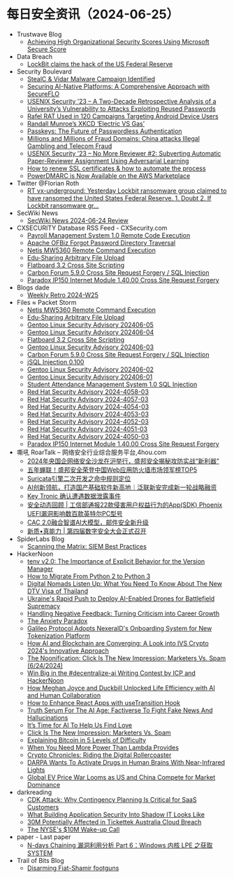 # 每日安全资讯（2024-06-25）

- Trustwave Blog
  - [Achieving High Organizational Security Scores Using Microsoft Secure Score](https://www.trustwave.com/en-us/resources/blogs/trustwave-blog/achieving-high-organizational-security-scores-using-microsoft-secure-score/)
- Data Breach
  - [LockBit claims the hack of the US Federal Reserve](https://securityaffairs.com/164873/cyber-crime/lockbit-claims-hacked-us-federal-reserve.html)
- Security Boulevard
  - [StealC & Vidar Malware Campaign Identified](https://securityboulevard.com/2024/06/stealc-vidar-malware-campaign-identified/)
  - [Securing AI-Native Platforms: A Comprehensive Approach with SecureFLO](https://securityboulevard.com/2024/06/securing-ai-native-platforms-a-comprehensive-approach-with-secureflo/)
  - [USENIX Security ’23 – A Two-Decade Retrospective Analysis of a University’s Vulnerability to Attacks Exploiting Reused Passwords](https://securityboulevard.com/2024/06/usenix-security-23-a-two-decade-retrospective-analysis-of-a-universitys-vulnerability-to-attacks-exploiting-reused-passwords/)
  - [Rafel RAT Used in 120 Campaigns Targeting Android Device Users](https://securityboulevard.com/2024/06/rafel-rat-used-in-120-campaigns-targeting-android-device-users/)
  - [Randall Munroe’s XKCD ‘Electric VS Gas’](https://securityboulevard.com/2024/06/randall-munroes-xkcd-electric-vs-gas/)
  - [Passkeys: The Future of Passwordless Authentication](https://securityboulevard.com/2024/06/passkeys-the-future-of-passwordless-authentication/)
  - [Millions and Millions of Fraud Domains: China attacks Illegal Gambling and Telecom Fraud](https://securityboulevard.com/2024/06/millions-and-millions-of-fraud-domains-china-attacks-illegal-gambling-and-telecom-fraud/)
  - [USENIX Security ’23 – No More Reviewer #2: Subverting Automatic Paper-Reviewer Assignment Using Adversarial Learning](https://securityboulevard.com/2024/06/usenix-security-23-no-more-reviewer-2-subverting-automatic-paper-reviewer-assignment-using-adversarial-learning/)
  - [How to renew SSL certificates & how to automate the process](https://securityboulevard.com/2024/06/how-to-renew-ssl-certificates-how-to-automate-the-process/)
  - [PowerDMARC is Now Available on the AWS Marketplace](https://securityboulevard.com/2024/06/powerdmarc-is-now-available-on-the-aws-marketplace/)
- Twitter @Florian Roth
  - [RT vx-underground: Yesterday Lockbit ransomware group claimed to have ransomed the United States Federal Reserve. 1. Doubt 2. If Lockbit ransomware gr...](https://x.com/cyb3rops/status/1805217729105797268)
- SecWiki News
  - [SecWiki News 2024-06-24 Review](http://www.sec-wiki.com/?2024-06-24)
- CXSECURITY Database RSS Feed - CXSecurity.com
  - [Payroll Management System 1.0 Remote Code Execution](https://cxsecurity.com/issue/WLB-2024060060)
  - [Apache OFBiz Forgot Password Directory Traversal](https://cxsecurity.com/issue/WLB-2024060059)
  - [Netis MW5360 Remote Command Execution](https://cxsecurity.com/issue/WLB-2024060058)
  - [Edu-Sharing Arbitrary File Upload](https://cxsecurity.com/issue/WLB-2024060057)
  - [Flatboard 3.2 Cross Site Scripting](https://cxsecurity.com/issue/WLB-2024060056)
  - [Carbon Forum 5.9.0 Cross Site Request Forgery / SQL Injection](https://cxsecurity.com/issue/WLB-2024060055)
  - [Paradox IP150 Internet Module 1.40.00 Cross Site Request Forgery](https://cxsecurity.com/issue/WLB-2024060054)
- Blogs  dade
  - [Weekly Retro 2024-W25](https://0xda.de/blog/2024/06/weekly-retro-2024-w25/)
- Files ≈ Packet Storm
  - [Netis MW5360 Remote Command Execution](https://packetstormsecurity.com/files/179200/netis_unauth_rce_cve_2024_22729.rb.txt)
  - [Edu-Sharing Arbitrary File Upload](https://packetstormsecurity.com/files/179199/SA-20240620-0.txt)
  - [Gentoo Linux Security Advisory 202406-05](https://packetstormsecurity.com/files/179198/glsa-202406-05.txt)
  - [Gentoo Linux Security Advisory 202406-04](https://packetstormsecurity.com/files/179197/glsa-202406-04.txt)
  - [Flatboard 3.2 Cross Site Scripting](https://packetstormsecurity.com/files/179196/flatboard32-xss.txt)
  - [Gentoo Linux Security Advisory 202406-03](https://packetstormsecurity.com/files/179194/glsa-202406-03.txt)
  - [Carbon Forum 5.9.0 Cross Site Request Forgery / SQL Injection](https://packetstormsecurity.com/files/179193/carbonforum590-sqlxsrf.txt)
  - [jSQL Injection 0.100](https://packetstormsecurity.com/files/179195/jsql-injection-0.100.tar.gz)
  - [Gentoo Linux Security Advisory 202406-02](https://packetstormsecurity.com/files/179192/glsa-202406-02.txt)
  - [Gentoo Linux Security Advisory 202406-01](https://packetstormsecurity.com/files/179191/glsa-202406-01.txt)
  - [Student Attendance Management System 1.0 SQL Injection](https://packetstormsecurity.com/files/179190/studentams10-sql.txt)
  - [Red Hat Security Advisory 2024-4058-03](https://packetstormsecurity.com/files/179189/RHSA-2024-4058-03.txt)
  - [Red Hat Security Advisory 2024-4057-03](https://packetstormsecurity.com/files/179188/RHSA-2024-4057-03.txt)
  - [Red Hat Security Advisory 2024-4054-03](https://packetstormsecurity.com/files/179187/RHSA-2024-4054-03.txt)
  - [Red Hat Security Advisory 2024-4053-03](https://packetstormsecurity.com/files/179186/RHSA-2024-4053-03.txt)
  - [Red Hat Security Advisory 2024-4052-03](https://packetstormsecurity.com/files/179185/RHSA-2024-4052-03.txt)
  - [Red Hat Security Advisory 2024-4051-03](https://packetstormsecurity.com/files/179184/RHSA-2024-4051-03.txt)
  - [Red Hat Security Advisory 2024-4050-03](https://packetstormsecurity.com/files/179183/RHSA-2024-4050-03.txt)
  - [Paradox IP150 Internet Module 1.40.00 Cross Site Request Forgery](https://packetstormsecurity.com/files/179182/SBA-ADV-20240321-01.txt)
- 嘶吼 RoarTalk – 网络安全行业综合服务平台,4hou.com
  - [2024年央国企网络安全沙龙在沪举行，盛邦安全揭秘攻防实战“新利器”](https://www.4hou.com/posts/xyqq)
  - [五年蝉联！盛邦安全荣登中国Web应用防火墙市场领军榜TOP5](https://www.4hou.com/posts/wyMM)
  - [Suricata引擎二次开发之命中规则定位](https://www.4hou.com/posts/vxKX)
  - [AI创新领航，打造国产基础软件新高地｜泛联新安完成新一轮战略融资](https://www.4hou.com/posts/rqyK)
  - [Key Tronic 确认遭遇数据泄露事件](https://www.4hou.com/posts/onpB)
  - [安全动态回顾 | 工信部通报22款侵害用户权益行为的App(SDK) Phoenix UEFI漏洞影响数百款英特尔PC型号](https://www.4hou.com/posts/porN)
  - [CAC 2.0融合智谱AI大模型，邮件安全新升级](https://www.4hou.com/posts/onp3)
  - [新质•真能力 | 第四届数字安全大会正式召开](https://www.4hou.com/posts/qpwG)
- SpiderLabs Blog
  - [Scanning the Matrix: SIEM Best Practices](https://www.trustwave.com/en-us/resources/blogs/spiderlabs-blog/scanning-the-matrix-siem-best-practices/)
- HackerNoon
  - [tenv v2.0: The Importance of Explicit Behavior for the Version Manager](https://hackernoon.com/tenv-v20-the-importance-of-explicit-behavior-for-the-version-manager?source=rss)
  - [How to Migrate From Python 2 to Python 3](https://hackernoon.com/how-to-migrate-from-python-2-to-python-3?source=rss)
  - [Digital Nomads Listen Up: What You Need To Know About The New DTV Visa of Thailand](https://hackernoon.com/digital-nomads-listen-up-what-you-need-to-know-about-the-new-dtv-visa-of-thailand?source=rss)
  - [Ukraine's Rapid Push to Deploy AI-Enabled Drones for Battlefield Supremacy](https://hackernoon.com/ukraines-rapid-push-to-deploy-ai-enabled-drones-for-battlefield-supremacy?source=rss)
  - [Handling Negative Feedback: Turning Criticism into Career Growth](https://hackernoon.com/handling-negative-feedback-turning-criticism-into-career-growth?source=rss)
  - [The Anxiety Paradox](https://hackernoon.com/the-anxiety-paradox?source=rss)
  - [Galileo Protocol Adopts NexeraID's Onboarding System for New Tokenization Platform](https://hackernoon.com/galileo-protocol-adopts-nexeraids-onboarding-system-for-new-tokenization-platform?source=rss)
  - [How AI and Blockchain are Converging: A Look into IVS Crypto 2024's Innovative Approach](https://hackernoon.com/how-ai-and-blockchain-are-converging-a-look-into-ivs-crypto-2024s-innovative-approach?source=rss)
  - [The Noonification: Click Is The New Impression: Marketers Vs. Spam (6/24/2024)](https://hackernoon.com/6-24-2024-noonification?source=rss)
  - [Win Big in the #decentralize-ai Writing Contest by ICP and HackerNoon](https://hackernoon.com/win-big-in-the-decentralize-ai-writing-contest-by-icp-and-hackernoon?source=rss)
  - [How Meghan Joyce and Duckbill Unlocked Life Efficiency with AI and Human Collaboration](https://hackernoon.com/how-meghan-joyce-and-duckbill-unlocked-life-efficiency-with-ai-and-human-collaboration?source=rss)
  - [How to Enhance React Apps with useTransition Hook](https://hackernoon.com/how-to-enhance-react-apps-with-usetransition-hook?source=rss)
  - [Truth Serum For The AI Age: Factiverse To Fight Fake News And Hallucinations](https://hackernoon.com/truth-serum-for-the-ai-age-factiverse-to-fight-fake-news-and-hallucinations?source=rss)
  - [It’s Time for AI To Help Us Find Love](https://hackernoon.com/its-time-for-ai-to-help-us-find-love?source=rss)
  - [Click Is The New Impression: Marketers Vs. Spam](https://hackernoon.com/click-is-the-new-impression-marketers-vs-spam?source=rss)
  - [Explaining Bitcoin in 5 Levels of Difficulty](https://hackernoon.com/explaining-bitcoin-in-5-levels-of-difficulty?source=rss)
  - [When You Need More Power Than Lambda Provides](https://hackernoon.com/when-you-need-more-power-than-lambda-provides?source=rss)
  - [Crypto Chronicles: Riding the Digital Rollercoaster](https://hackernoon.com/crypto-chronicles-riding-the-digital-rollercoaster?source=rss)
  - [DARPA Wants To Activate Drugs in Human Brains With Near-Infrared Lights](https://hackernoon.com/darpa-wants-to-activate-drugs-in-human-brains-with-near-infrared-lights?source=rss)
  - [Global EV Price War Looms as US and China Compete for Market Dominance](https://hackernoon.com/global-ev-price-war-looms-as-us-and-china-compete-for-market-dominance?source=rss)
- darkreading
  - [CDK Attack: Why Contingency Planning Is Critical for SaaS Customers](https://www.darkreading.com/cloud-security/cdk-attack-contingency-planning-critical-saas-customers)
  - [What Building Application Security Into Shadow IT Looks Like](https://www.darkreading.com/application-security/building-application-security-into-shadow-it)
  - [30M Potentially Affected in Tickettek Australia Cloud Breach](https://www.darkreading.com/cloud-security/30m-affected-tickettek-australia-cloud-breach)
  - [The NYSE's $10M Wake-up Call](https://www.darkreading.com/vulnerabilities-threats/nyse-10-million-wake-up-call)
- paper - Last paper
  - [N-days Chaining 漏洞利用分析 Part 6：Windows 内核 LPE 之获取 SYSTEM](https://paper.seebug.org/3185/)
- Trail of Bits Blog
  - [Disarming Fiat-Shamir footguns](https://blog.trailofbits.com/2024/06/24/disarming-fiat-shamir-footguns/)
